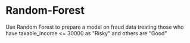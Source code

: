 # Random-Forest
Use Random Forest to prepare a model on fraud data 
treating those who have taxable_income <= 30000 as "Risky" and others are "Good"
